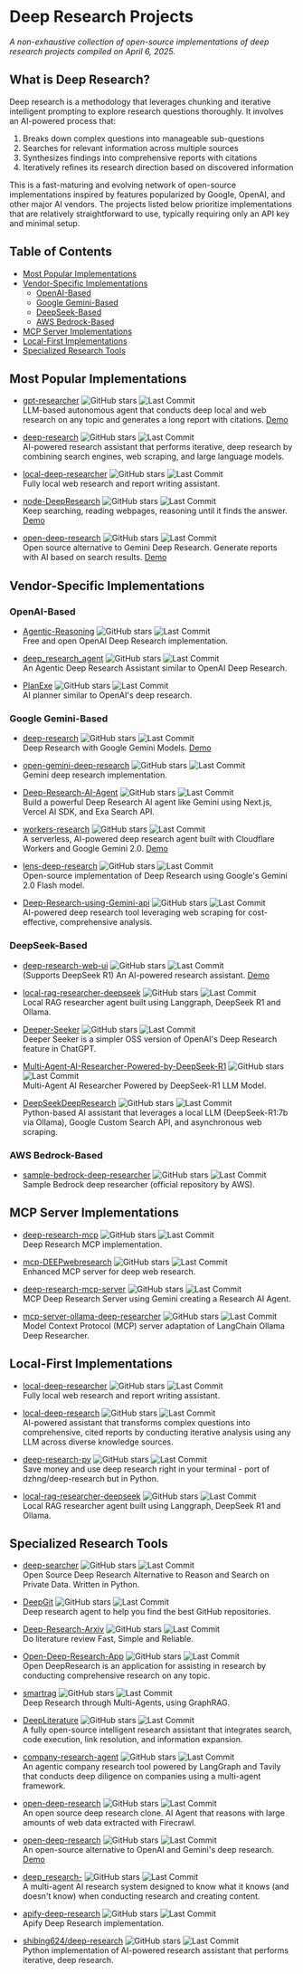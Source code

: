 # Deep Research Projects

*A non-exhaustive collection of open-source implementations of deep research projects compiled on April 6, 2025.*

## What is Deep Research?

Deep research is a methodology that leverages chunking and iterative intelligent prompting to explore research questions thoroughly. It involves an AI-powered process that:

1. Breaks down complex questions into manageable sub-questions
2. Searches for relevant information across multiple sources
3. Synthesizes findings into comprehensive reports with citations
4. Iteratively refines its research direction based on discovered information

This is a fast-maturing and evolving network of open-source implementations inspired by features popularized by Google, OpenAI, and other major AI vendors. The projects listed below prioritize implementations that are relatively straightforward to use, typically requiring only an API key and minimal setup.

## Table of Contents

- [Most Popular Implementations](#most-popular-implementations)
- [Vendor-Specific Implementations](#vendor-specific-implementations)
  - [OpenAI-Based](#openai-based)
  - [Google Gemini-Based](#google-gemini-based)
  - [DeepSeek-Based](#deepseek-based)
  - [AWS Bedrock-Based](#aws-bedrock-based)
- [MCP Server Implementations](#mcp-server-implementations)
- [Local-First Implementations](#local-first-implementations)
- [Specialized Research Tools](#specialized-research-tools)

## Most Popular Implementations

- [gpt-researcher](https://github.com/assafelovic/gpt-researcher) ![GitHub stars](https://img.shields.io/github/stars/assafelovic/gpt-researcher) ![Last Commit](https://img.shields.io/github/last-commit/assafelovic/gpt-researcher)  
  LLM-based autonomous agent that conducts deep local and web research on any topic and generates a long report with citations. [Demo](https://gptr.dev/)

- [deep-research](https://github.com/dzhng/deep-research) ![GitHub stars](https://img.shields.io/github/stars/dzhng/deep-research) ![Last Commit](https://img.shields.io/github/last-commit/dzhng/deep-research)  
  AI-powered research assistant that performs iterative, deep research by combining search engines, web scraping, and large language models.

- [local-deep-researcher](https://github.com/langchain-ai/local-deep-researcher) ![GitHub stars](https://img.shields.io/github/stars/langchain-ai/local-deep-researcher) ![Last Commit](https://img.shields.io/github/last-commit/langchain-ai/local-deep-researcher)  
  Fully local web research and report writing assistant.

- [node-DeepResearch](https://github.com/jina-ai/node-DeepResearch) ![GitHub stars](https://img.shields.io/github/stars/jina-ai/node-DeepResearch) ![Last Commit](https://img.shields.io/github/last-commit/jina-ai/node-DeepResearch)  
  Keep searching, reading webpages, reasoning until it finds the answer. [Demo](https://search.jina.ai/)

- [open-deep-research](https://github.com/btahir/open-deep-research) ![GitHub stars](https://img.shields.io/github/stars/btahir/open-deep-research) ![Last Commit](https://img.shields.io/github/last-commit/btahir/open-deep-research)  
  Open source alternative to Gemini Deep Research. Generate reports with AI based on search results. [Demo](https://opendeepresearch.vercel.app/)

## Vendor-Specific Implementations

### OpenAI-Based

- [Agentic-Reasoning](https://github.com/theworldofagents/Agentic-Reasoning) ![GitHub stars](https://img.shields.io/github/stars/theworldofagents/Agentic-Reasoning) ![Last Commit](https://img.shields.io/github/last-commit/theworldofagents/Agentic-Reasoning)  
  Free and open OpenAI Deep Research implementation.

- [deep_research_agent](https://github.com/grapeot/deep_research_agent) ![GitHub stars](https://img.shields.io/github/stars/grapeot/deep_research_agent) ![Last Commit](https://img.shields.io/github/last-commit/grapeot/deep_research_agent)  
  An Agentic Deep Research Assistant similar to OpenAI Deep Research.

- [PlanExe](https://github.com/neoneye/PlanExe) ![GitHub stars](https://img.shields.io/github/stars/neoneye/PlanExe) ![Last Commit](https://img.shields.io/github/last-commit/neoneye/PlanExe)  
  AI planner similar to OpenAI's deep research.

### Google Gemini-Based

- [deep-research](https://github.com/u14app/deep-research) ![GitHub stars](https://img.shields.io/github/stars/u14app/deep-research) ![Last Commit](https://img.shields.io/github/last-commit/u14app/deep-research)  
  Deep Research with Google Gemini Models. [Demo](https://research.u14.app/)

- [open-gemini-deep-research](https://github.com/eRuaro/open-gemini-deep-research) ![GitHub stars](https://img.shields.io/github/stars/eRuaro/open-gemini-deep-research) ![Last Commit](https://img.shields.io/github/last-commit/eRuaro/open-gemini-deep-research)  
  Gemini deep research implementation.

- [Deep-Research-AI-Agent](https://github.com/codebucks27/Deep-Research-AI-Agent) ![GitHub stars](https://img.shields.io/github/stars/codebucks27/Deep-Research-AI-Agent) ![Last Commit](https://img.shields.io/github/last-commit/codebucks27/Deep-Research-AI-Agent)  
  Build a powerful Deep Research AI agent like Gemini using Next.js, Vercel AI SDK, and Exa Search API.

- [workers-research](https://github.com/G4brym/workers-research) ![GitHub stars](https://img.shields.io/github/stars/G4brym/workers-research) ![Last Commit](https://img.shields.io/github/last-commit/G4brym/workers-research)  
  A serverless, AI-powered deep research agent built with Cloudflare Workers and Google Gemini 2.0. [Demo](https://rosai.dev/)

- [lens-deep-research](https://github.com/julianofirme/lens-deep-research) ![GitHub stars](https://img.shields.io/github/stars/julianofirme/lens-deep-research) ![Last Commit](https://img.shields.io/github/last-commit/julianofirme/lens-deep-research)  
  Open-source implementation of Deep Research using Google's Gemini 2.0 Flash model.

- [Deep-Research-using-Gemini-api](https://github.com/kvcops/Deep-Research-using-Gemini-api) ![GitHub stars](https://img.shields.io/github/stars/kvcops/Deep-Research-using-Gemini-api) ![Last Commit](https://img.shields.io/github/last-commit/kvcops/Deep-Research-using-Gemini-api)  
  AI-powered deep research tool leveraging web scraping for cost-effective, comprehensive analysis.

### DeepSeek-Based

- [deep-research-web-ui](https://github.com/AnotiaWang/deep-research-web-ui) ![GitHub stars](https://img.shields.io/github/stars/AnotiaWang/deep-research-web-ui) ![Last Commit](https://img.shields.io/github/last-commit/AnotiaWang/deep-research-web-ui)  
  (Supports DeepSeek R1) An AI-powered research assistant. [Demo](https://deep-research.ataw.top/)

- [local-rag-researcher-deepseek](https://github.com/kaymen99/local-rag-researcher-deepseek) ![GitHub stars](https://img.shields.io/github/stars/kaymen99/local-rag-researcher-deepseek) ![Last Commit](https://img.shields.io/github/last-commit/kaymen99/local-rag-researcher-deepseek)  
  Local RAG researcher agent built using Langgraph, DeepSeek R1 and Ollama.

- [Deeper-Seeker](https://github.com/HarshJ23/Deeper-Seeker) ![GitHub stars](https://img.shields.io/github/stars/HarshJ23/Deeper-Seeker) ![Last Commit](https://img.shields.io/github/last-commit/HarshJ23/Deeper-Seeker)  
  Deeper Seeker is a simpler OSS version of OpenAI's Deep Research feature in ChatGPT.

- [Multi-Agent-AI-Researcher-Powered-by-DeepSeek-R1](https://github.com/siddharth-Kharche/Multi-Agent-AI-Researcher-Powered-by-DeepSeek-R1) ![GitHub stars](https://img.shields.io/github/stars/siddharth-Kharche/Multi-Agent-AI-Researcher-Powered-by-DeepSeek-R1) ![Last Commit](https://img.shields.io/github/last-commit/siddharth-Kharche/Multi-Agent-AI-Researcher-Powered-by-DeepSeek-R1)  
  Multi-Agent AI Researcher Powered by DeepSeek-R1 LLM Model.

- [DeepSeekDeepResearch](https://github.com/rasmurtech/DeepSeekDeepResearch) ![GitHub stars](https://img.shields.io/github/stars/rasmurtech/DeepSeekDeepResearch) ![Last Commit](https://img.shields.io/github/last-commit/rasmurtech/DeepSeekDeepResearch)  
  Python-based AI assistant that leverages a local LLM (DeepSeek-R1:7b via Ollama), Google Custom Search API, and asynchronous web scraping.

### AWS Bedrock-Based

- [sample-bedrock-deep-researcher](https://github.com/aws-samples/sample-bedrock-deep-researcher) ![GitHub stars](https://img.shields.io/github/stars/aws-samples/sample-bedrock-deep-researcher) ![Last Commit](https://img.shields.io/github/last-commit/aws-samples/sample-bedrock-deep-researcher)  
  Sample Bedrock deep researcher (official repository by AWS).

## MCP Server Implementations

- [deep-research-mcp](https://github.com/Ozamatash/deep-research-mcp) ![GitHub stars](https://img.shields.io/github/stars/Ozamatash/deep-research-mcp) ![Last Commit](https://img.shields.io/github/last-commit/Ozamatash/deep-research-mcp)  
  Deep Research MCP implementation.

- [mcp-DEEPwebresearch](https://github.com/qpd-v/mcp-DEEPwebresearch) ![GitHub stars](https://img.shields.io/github/stars/qpd-v/mcp-DEEPwebresearch) ![Last Commit](https://img.shields.io/github/last-commit/qpd-v/mcp-DEEPwebresearch)  
  Enhanced MCP server for deep web research.

- [deep-research-mcp-server](https://github.com/ssdeanx/deep-research-mcp-server) ![GitHub stars](https://img.shields.io/github/stars/ssdeanx/deep-research-mcp-server) ![Last Commit](https://img.shields.io/github/last-commit/ssdeanx/deep-research-mcp-server)  
  MCP Deep Research Server using Gemini creating a Research AI Agent.

- [mcp-server-ollama-deep-researcher](https://github.com/Cam10001110101/mcp-server-ollama-deep-researcher) ![GitHub stars](https://img.shields.io/github/stars/Cam10001110101/mcp-server-ollama-deep-researcher) ![Last Commit](https://img.shields.io/github/last-commit/Cam10001110101/mcp-server-ollama-deep-researcher)  
  Model Context Protocol (MCP) server adaptation of LangChain Ollama Deep Researcher.

## Local-First Implementations

- [local-deep-researcher](https://github.com/langchain-ai/local-deep-researcher) ![GitHub stars](https://img.shields.io/github/stars/langchain-ai/local-deep-researcher) ![Last Commit](https://img.shields.io/github/last-commit/langchain-ai/local-deep-researcher)  
  Fully local web research and report writing assistant.

- [local-deep-research](https://github.com/LearningCircuit/local-deep-research) ![GitHub stars](https://img.shields.io/github/stars/LearningCircuit/local-deep-research) ![Last Commit](https://img.shields.io/github/last-commit/LearningCircuit/local-deep-research)  
  AI-powered assistant that transforms complex questions into comprehensive, cited reports by conducting iterative analysis using any LLM across diverse knowledge sources.

- [deep-research-py](https://github.com/epuerta9/deep-research-py) ![GitHub stars](https://img.shields.io/github/stars/epuerta9/deep-research-py) ![Last Commit](https://img.shields.io/github/last-commit/epuerta9/deep-research-py)  
  Save money and use deep research right in your terminal - port of dzhng/deep-research but in Python.

- [local-rag-researcher-deepseek](https://github.com/kaymen99/local-rag-researcher-deepseek) ![GitHub stars](https://img.shields.io/github/stars/kaymen99/local-rag-researcher-deepseek) ![Last Commit](https://img.shields.io/github/last-commit/kaymen99/local-rag-researcher-deepseek)  
  Local RAG researcher agent built using Langgraph, DeepSeek R1 and Ollama.

## Specialized Research Tools

- [deep-searcher](https://github.com/zilliztech/deep-searcher) ![GitHub stars](https://img.shields.io/github/stars/zilliztech/deep-searcher) ![Last Commit](https://img.shields.io/github/last-commit/zilliztech/deep-searcher)  
  Open Source Deep Research Alternative to Reason and Search on Private Data. Written in Python.

- [DeepGit](https://github.com/zamalali/DeepGit) ![GitHub stars](https://img.shields.io/github/stars/zamalali/DeepGit) ![Last Commit](https://img.shields.io/github/last-commit/zamalali/DeepGit)  
  Deep research agent to help you find the best GitHub repositories.

- [Deep-Research-Arxiv](https://github.com/GitsSaikat/Deep-Research-Arxiv) ![GitHub stars](https://img.shields.io/github/stars/GitsSaikat/Deep-Research-Arxiv) ![Last Commit](https://img.shields.io/github/last-commit/GitsSaikat/Deep-Research-Arxiv)  
  Do literature review Fast, Simple and Reliable.

- [Open-Deep-Research-App](https://github.com/GitsSaikat/Open-Deep-Research-App) ![GitHub stars](https://img.shields.io/github/stars/GitsSaikat/Open-Deep-Research-App) ![Last Commit](https://img.shields.io/github/last-commit/GitsSaikat/Open-Deep-Research-App)  
  Open DeepResearch is an application for assisting in research by conducting comprehensive research on any topic.

- [smartrag](https://github.com/aymenfurter/smartrag) ![GitHub stars](https://img.shields.io/github/stars/aymenfurter/smartrag) ![Last Commit](https://img.shields.io/github/last-commit/aymenfurter/smartrag)  
  Deep Research through Multi-Agents, using GraphRAG.

- [DeepLiterature](https://github.com/ScienceOne-AI/DeepLiterature) ![GitHub stars](https://img.shields.io/github/stars/ScienceOne-AI/DeepLiterature) ![Last Commit](https://img.shields.io/github/last-commit/ScienceOne-AI/DeepLiterature)  
  A fully open-source intelligent research assistant that integrates search, code execution, link resolution, and information expansion.

- [company-research-agent](https://github.com/pogjester/company-research-agent) ![GitHub stars](https://img.shields.io/github/stars/pogjester/company-research-agent) ![Last Commit](https://img.shields.io/github/last-commit/pogjester/company-research-agent)  
  An agentic company research tool powered by LangGraph and Tavily that conducts deep diligence on companies using a multi-agent framework.

- [open-deep-research](https://github.com/nickscamara/open-deep-research) ![GitHub stars](https://img.shields.io/github/stars/nickscamara/open-deep-research) ![Last Commit](https://img.shields.io/github/last-commit/nickscamara/open-deep-research)  
  An open source deep research clone. AI Agent that reasons with large amounts of web data extracted with Firecrawl.

- [open-deep-research](https://github.com/fdarkaou/open-deep-research) ![GitHub stars](https://img.shields.io/github/stars/fdarkaou/open-deep-research) ![Last Commit](https://img.shields.io/github/last-commit/fdarkaou/open-deep-research)  
  An open-source alternative to OpenAI and Gemini's deep research. [Demo](https://anotherwrapper.com/open-deep-research)

- [deep_research-](https://github.com/omni-georgio/deep_research-) ![GitHub stars](https://img.shields.io/github/stars/omni-georgio/deep_research-) ![Last Commit](https://img.shields.io/github/last-commit/omni-georgio/deep_research-)  
  A multi-agent AI research system designed to know what it knows (and doesn't know) when conducting research and creating content.

- [apify-deep-research](https://github.com/mluggy/apify-deep-research) ![GitHub stars](https://img.shields.io/github/stars/mluggy/apify-deep-research) ![Last Commit](https://img.shields.io/github/last-commit/mluggy/apify-deep-research)  
  Apify Deep Research implementation.

- [shibing624/deep-research](https://github.com/shibing624/deep-research) ![GitHub stars](https://img.shields.io/github/stars/shibing624/deep-research) ![Last Commit](https://img.shields.io/github/last-commit/shibing624/deep-research)  
  Python implementation of AI-powered research assistant that performs iterative, deep research.
